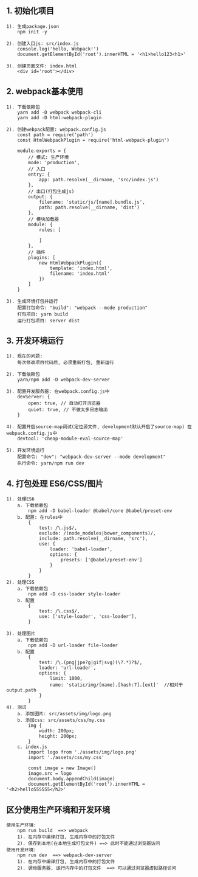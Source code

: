 ## 1. 初始化项目
    1). 生成package.json
        npm init -y
    
    2). 创建入口js: src/index.js
        console.log('hello, Webpack!')
        document.getElementById('root').innerHTML = '<h1>hello123<h1>'

    3). 创建页面文件: index.html
        <div id='root'></div>

## 2. webpack基本使用
    1). 下载依赖包
        yarn add -D webpack webpack-cli
        yarn add -D html-webpack-plugin
    
    2). 创建webpack配置: webpack.config.js
        const path = require('path')
        const HtmlWebpackPlugin = require('html-webpack-plugin')

        module.exports = {
            // 模式: 生产环境
            mode: 'production',
            // 入口
            entry: {
                app: path.resolve(__dirname, 'src/index.js')
            },
            // 出口(打包生成js)
            output: {
                filename: 'static/js/[name].bundle.js',
                path: path.resolve(__dirname, 'dist')
            },
            // 模块加载器
            module: {
                rules: [
            
                ]
            },
            // 插件
            plugins: [
                new HtmlWebpackPlugin({
                    template: 'index.html',
                    filename: 'index.html'
                })
            ]
        }
    
    3). 生成环境打包并运行
        配置打包命令: "build": "webpack --mode production"
        打包项目: yarn build
        运行打包项目: server dist

## 3. 开发环境运行
    1). 现在的问题:
        每次修改项目代码后, 必须重新打包, 重新运行

    2). 下载依赖包
        yarn/npm add -D webpack-dev-server

    3). 配置开发服务器: 在webpack.config.js中
        devServer: {
            open: true, // 自动打开浏览器
            quiet: true, // 不做太多日志输出
        }

    4). 配置开启source-map调试(定位源文件, development默认开启了source-map) 在webpack.config.js中
        devtool: 'cheap-module-eval-source-map'

    5). 开发环境运行
        配置命令: "dev": "webpack-dev-server --mode development"
        执行命令: yarn/npm run dev

## 4. 打包处理 ES6/CSS/图片
    1). 处理ES6
        a. 下载依赖包
            npm add -D babel-loader @babel/core @babel/preset-env
        b. 配置: 在rules中
            {
                test: /\.js$/,
                exclude: /(node_modules|bower_components)/,
                include: path.resolve(__dirname, 'src'),
                use: {
                    loader: 'babel-loader',
                    options: {
                        presets: ['@babel/preset-env']
                    }
                }
            }
    2). 处理CSS
        a. 下载依赖包
            npm add -D css-loader style-loader
        b. 配置
            {
                test: /\.css$/,
                use: ['style-loader', 'css-loader'],
            }
    
    3). 处理图片
        a. 下载依赖包
            npm add -D url-loader file-loader
        b. 配置
            {
                test: /\.(png|jpe?g|gif|svg)(\?.*)?$/,
                loader: 'url-loader',
                options: {
                    limit: 1000,
                    name: 'static/img/[name].[hash:7].[ext]'  //相对于output.path
                }
            }
    4). 测试
        a. 添加图片: src/assets/img/logo.png
        b. 添加css: src/assets/css/my.css
            img {
                width: 200px;
                height: 200px;
            }
        c. index.js
            import logo from './assets/img/logo.png'
            import './assets/css/my.css'

            const image = new Image()
            image.src = logo
            document.body.appendChild(image)
            document.getElementById('root').innerHTML = '<h2>hello555555</h2>'

## 区分使用生产环境和开发环境
    使用生产环镜:
        npm run build  ==> webpack
        1). 在内存中编译打包, 生成内存中的打包文件
        2). 保存到本地(在本地生成打包文件) ==> 此时不能通过浏览器访问
    使用开发环境: 
        npm run dev  ==> webpack-dev-server
        1). 在内存中编译打包, 生成内存中的打包文件
        2). 调动服务器, 运行内存中的打包文件  ==> 可以通过浏览器虚拟路径访问
